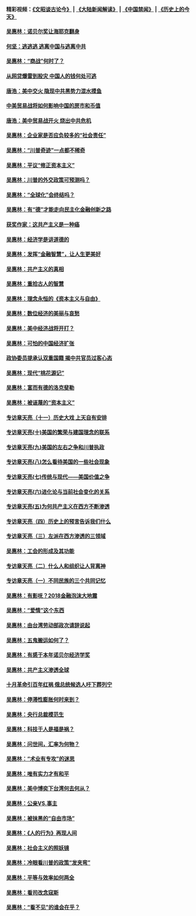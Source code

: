 #### 精彩视频：[《文昭谈古论今》](https://github.com/gfw-breaker/wenzhao/blob/master/README.md?t=12300331) | [《大陆新闻解读》](https://github.com/gfw-breaker/ntdtv-comedy/blob/master/README.md?t=12300331) | [《中国禁闻》](https://github.com/gfw-breaker/ntdtv-news/blob/master/README.md?t=12300331) | [《历史上的今天》](https://github.com/gfw-breaker/today-in-history/blob/master/README.md?t=12300331) 

#### [吴惠林：诺贝尔奖让海耶克翻身](../pages/nsc423/n10890049.md?t=12300331) 

#### [何坚：逃逃逃 逃离中国与逃离中共](../pages/nsc423/n10592891.md?t=12300331) 

#### [吴惠林：“商战”何时了？](../pages/nsc423/n10573558.md?t=12300331) 

#### [从网贷爆雷到股灾 中国人的钱何处可逃](../pages/nsc423/n10572800.md?t=12300331) 

#### [唐浩：美中交火 隐现中共黑势力混水摸鱼](../pages/nsc423/n10544040.md?t=12300331) 

#### [中美贸易战将如何影响中国的房市和币值](../pages/nsc423/n10543697.md?t=12300331) 

#### [唐浩：美中贸易战开火 烧出中共危机](../pages/nsc423/n10540126.md?t=12300331) 

#### [吴惠林：企业家是否应负较多的“社会责任”](../pages/nsc423/n10535022.md?t=12300331) 

#### [吴惠林：“川普奇迹”一点都不稀奇](../pages/nsc423/n10512808.md?t=12300331) 

#### [吴惠林：平议“修正资本主义”](../pages/nsc423/n10495724.md?t=12300331) 

#### [吴惠林：川普的外交政策可预测吗？](../pages/nsc423/n10462387.md?t=12300331) 

#### [吴惠林：“全球化”会终结吗？](../pages/nsc423/n10452838.md?t=12300331) 

#### [吴惠林：有“德”才能走向民主化金融创新之路](../pages/nsc423/n10432292.md?t=12300331) 

#### [获奖作家：这共产主义是一种癌](../pages/nsc423/n10431541.md?t=12300331) 

#### [吴惠林：经济学是讲道德的](../pages/nsc423/n10398014.md?t=12300331) 

#### [吴惠林：发挥“金融智慧”，让人生更美好](../pages/nsc423/n10375019.md?t=12300331) 

#### [吴惠林：共产主义的真相](../pages/nsc423/n10351394.md?t=12300331) 

#### [吴惠林：重拾古人的智慧](../pages/nsc423/n10337691.md?t=12300331) 

#### [吴惠林：理念永恒的《资本主义与自由》](../pages/nsc423/n10316274.md?t=12300331) 

#### [吴惠林：数位经济的美丽与哀愁](../pages/nsc423/n10292946.md?t=12300331) 

#### [吴惠林：美中经济战将开打？](../pages/nsc423/n10258825.md?t=12300331) 

#### [吴惠林：可怕的中国经济扩张](../pages/nsc423/n10219147.md?t=12300331) 

#### [政协委员提承认双重国籍 揭中共官员过客心态](../pages/nsc423/n10208809.md?t=12300331) 

#### [吴惠林：现代“桃花源记”](../pages/nsc423/n10185234.md?t=12300331) 

#### [吴惠林：富而有德的洛克斐勒](../pages/nsc423/n10142264.md?t=12300331) 

#### [吴惠林：被诬蔑的“资本主义”](../pages/nsc423/n10124816.md?t=12300331) 

#### [专访章天亮（十一）历史大戏 上天自有安排](../pages/nsc423/n10094905.md?t=12300331) 

#### [专访章天亮(十)美国的繁荣与建国理念的联系](../pages/nsc423/n10094899.md?t=12300331) 

#### [专访章天亮(九)美国的左右之争和川普执政](../pages/nsc423/n10094889.md?t=12300331) 

#### [专访章天亮(八)怎么看待美国的一些社会现象](../pages/nsc423/n10094857.md?t=12300331) 

#### [专访章天亮(七)传统与现代——美国价值之争](../pages/nsc423/n10093140.md?t=12300331) 

#### [专访章天亮(六)进化论与当前社会变化的关系](../pages/nsc423/n10092036.md?t=12300331) 

#### [专访章天亮(五)为何共产主义在西方不断渗透](../pages/nsc423/n10083620.md?t=12300331) 

#### [专访章天亮（四）历史上的预言告诉我们什么](../pages/nsc423/n10083606.md?t=12300331) 

#### [专访章天亮（三）左派在西方渗透的三领域](../pages/nsc423/n10081115.md?t=12300331) 

#### [吴惠林：工会的形成及其功能](../pages/nsc423/n10080633.md?t=12300331) 

#### [专访章天亮（二）什么人和组织让人背离神](../pages/nsc423/n10076637.md?t=12300331) 

#### [专访章天亮（一）不同民族的三个共同记忆](../pages/nsc423/n10074188.md?t=12300331) 

#### [吴惠林：有影呒？2018金融泡沫大地震](../pages/nsc423/n10040534.md?t=12300331) 

#### [吴惠林：“爱情”这个东西](../pages/nsc423/n10019423.md?t=12300331) 

#### [吴惠林：由台湾劳动部政次请辞说起](../pages/nsc423/n9979679.md?t=12300331) 

#### [吴惠林：五鬼搬运如何了？](../pages/nsc423/n9925338.md?t=12300331) 

#### [吴惠林：有感于本年诺贝尔经济学奖](../pages/nsc423/n9871883.md?t=12300331) 

#### [吴惠林：共产主义渗透全球](../pages/nsc423/n9812748.md?t=12300331) 

#### [十月革命引百年红祸 俄总统候选人吁下葬列宁](../pages/nsc423/n9810182.md?t=12300331) 

#### [吴惠林：停滞性膨胀何时来到？](../pages/nsc423/n9764136.md?t=12300331) 

#### [吴惠林：央行总裁模范生](../pages/nsc423/n9728134.md?t=12300331) 

#### [吴惠林：科技于人是福是祸？](../pages/nsc423/n9672982.md?t=12300331) 

#### [吴惠林：问世间，汇率为何物？](../pages/nsc423/n9621788.md?t=12300331) 

#### [吴惠林：“术业有专攻”的迷思](../pages/nsc423/n9580363.md?t=12300331) 

#### [吴惠林：唯有实力才有和平](../pages/nsc423/n9529599.md?t=12300331) 

#### [吴惠林：美中博奕下台湾何去何从？](../pages/nsc423/n9483598.md?t=12300331) 

#### [吴惠林：公亲VS.事主](../pages/nsc423/n9425637.md?t=12300331) 

#### [吴惠林：被抹黑的“自由市场”](../pages/nsc423/n9351545.md?t=12300331) 

#### [吴惠林：《人的行为》再现人间](../pages/nsc423/n9296339.md?t=12300331) 

#### [吴惠林：社会主义的照妖镜](../pages/nsc423/n9243460.md?t=12300331) 

#### [吴惠林：冷眼看川普的政策“发夹弯”](../pages/nsc423/n9120684.md?t=12300331) 

#### [吴惠林：平等与效率如何两全](../pages/nsc423/n9075430.md?t=12300331) 

#### [吴惠林：看司改念寇斯](../pages/nsc423/n9024915.md?t=12300331) 

#### [吴惠林：“看不见”的谁会在乎？](../pages/nsc423/n8977488.md?t=12300331) 


